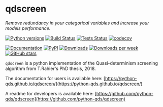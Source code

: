 # qdscreen

*Remove redundancy in your categorical variables and increase your models performance.*

[![Python versions](https://img.shields.io/pypi/pyversions/qdscreen.svg)](https://pypi.python.org/pypi/qdscreen/) [![Build Status](https://github.com/python-qds/qdscreen/actions/workflows/base.yml/badge.svg)](https://github.com/python-qds/qdscreen/actions/workflows/base.yml) [![Tests Status](https://python-qds.github.io/qdscreen/reports/junit/junit-badge.svg?dummy=8484744)](https://python-qds.github.io/qdscreen/reports/junit/report.html) [![codecov](https://codecov.io/gh/python-qds/qdscreen/branch/main/graph/badge.svg)](https://codecov.io/gh/python-qds/qdscreen)

[![Documentation](https://img.shields.io/badge/doc-latest-blue.svg)](https://python-qds.github.io/qdscreen/) [![PyPI](https://img.shields.io/pypi/v/qdscreen.svg)](https://pypi.python.org/pypi/qdscreen/) [![Downloads](https://pepy.tech/badge/qdscreen)](https://pepy.tech/project/qdscreen) [![Downloads per week](https://pepy.tech/badge/qdscreen/week)](https://pepy.tech/project/qdscreen) [![GitHub stars](https://img.shields.io/github/stars/python-qds/qdscreen.svg)](https://github.com/python-qds/qdscreen/stargazers)

`qdscreen` is a python implementation of the Quasi-determinism screening algorithm from T.Rahier's PhD thesis, 2018.

The documentation for users is available here: [https://python-qds.github.io/qdscreen/](https://python-qds.github.io/qdscreen/)

A readme for developers is available here: [https://github.com/python-qds/qdscreen](https://github.com/python-qds/qdscreen)
